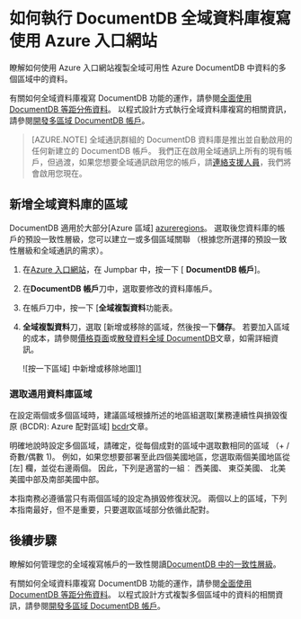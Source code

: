 <properties
    pageTitle="DocumentDB 全域資料庫複寫 |Microsoft Azure"
    description="瞭解如何管理您的 DocumentDB 帳戶透過 Azure 入口網站的全域複寫。"
    services="documentdb"
    keywords="全域資料庫、 複寫"
    documentationCenter=""
    authors="mimig1"
    manager="jhubbard"
    editor="cgronlun"/>

<tags
    ms.service="documentdb"
    ms.workload="data-services"
    ms.tgt_pltfrm="na"
    ms.devlang="na"
    ms.topic="article"
    ms.date="10/17/2016"
    ms.author="mimig"/>

# <a name="how-to-perform-documentdb-global-database-replication-using-the-azure-portal"></a>如何執行 DocumentDB 全域資料庫複寫使用 Azure 入口網站

瞭解如何使用 Azure 入口網站複製全域可用性 Azure DocumentDB 中資料的多個區域中的資料。

有關如何全域資料庫複寫 DocumentDB 功能的運作，請參閱[全面使用 DocumentDB 等距分佈資料](documentdb-distribute-data-globally.md)。 以程式設計方式執行全域資料庫複寫的相關資訊，請參閱[開發多區域 DocumentDB 帳戶](documentdb-developing-with-multiple-regions.md)。

> [AZURE.NOTE] 全域通訊群組的 DocumentDB 資料庫是推出並自動啟用的任何新建立的 DocumentDB 帳戶。 我們正在啟用全域通訊上所有的現有帳戶，但過渡，如果您想要全域通訊啟用您的帳戶，請[連絡支援人員](https://portal.azure.com/?#blade/Microsoft_Azure_Support/HelpAndSupportBlade)，我們將會啟用您現在。

## <a id="addregion"></a>新增全域資料庫的區域

DocumentDB 適用於大部分[Azure 區域] [azureregions]。 選取後您資料庫的帳戶的預設一致性層級，您可以建立一或多個區域關聯 （根據您所選擇的預設一致性層級和全域通訊的需求）。

1. 在[Azure 入口網站](https://portal.azure.com/)，在 Jumpbar 中，按一下 [ **DocumentDB 帳戶**]。
2. 在**DocumentDB 帳戶**刀中，選取要修改的資料庫帳戶。
3. 在帳戶刀中，按一下 [**全域複製資料**功能表。
4. **全域複製資料**刀，選取 [新增或移除的區域，然後按一下**儲存**。 若要加入區域的成本，請參閱[價格頁面](https://azure.microsoft.com/pricing/details/documentdb/)或[散發資料全域 DocumentDB](documentdb-distribute-data-globally.md)文章，如需詳細資訊。

    ![按一下區域] 中新增或移除地圖][1]

### <a name="selecting-global-database-regions"></a>選取通用資料庫區域

在設定兩個或多個區域時，建議區域根據所述的地區組選取[業務連續性與損毀復原 (BCDR): Azure 配對區域] [bcdr]文章。

明確地說時設定多個區域，請確定，從每個成對的區域中選取數相同的區域 （+ / 奇數/偶數 1)。 例如，如果您想要部署至此四個美國地區，您選取兩個美國地區從 [左] 欄，並從右邊兩個。 因此，下列是適當的一組︰ 西美國、 東亞美國、 北美美國中部及南部美國中部。

本指南務必遵循當只有兩個區域的設定為損毀修復狀況。 兩個以上的區域，下列本指南最好，但不是重要，只要選取區域部分依循此配對。

<!---
## <a id="selectwriteregion"></a>Select the write region

While all regions associated with your DocumentDB database account can serve reads (both, single item as well as multi-item paginated reads) and queries, only one region can actively receive the write (insert, upsert, replace, delete) requests. To set the active write region, do the following  


1. In the **DocumentDB Account** blade, select the database account to modify.
2. In the account blade, if the **All Settings** blade is not already opened, click **All Settings**.
3. In the **All Settings** blade, click **Write Region Priority**.
    ![Change the write region under DocumentDB Account > Settings > Add/Remove Regions][2]
4. Click and drag regions to order the list of regions. The first region in the list of regions is the active write region.
    ![Change the write region by reordering the region list under DocumentDB Account > Settings > Change Write Regions][3]
-->

## <a id="next"></a>後續步驟

瞭解如何管理您的全域複寫帳戶的一致性閱讀[DocumentDB 中的一致性層級](documentdb-consistency-levels.md)。

有關如何全域資料庫複寫 DocumentDB 功能的運作，請參閱[全面使用 DocumentDB 等距分佈資料](documentdb-distribute-data-globally.md)。 以程式設計方式複製多個區域中的資料的相關資訊，請參閱[開發多區域 DocumentDB 帳戶](documentdb-developing-with-multiple-regions.md)。

<!--Image references-->
[1]: ./media/documentdb-portal-global-replication/documentdb-add-region.png
[2]: ./media/documentdb-portal-global-replication/documentdb_change_write_region-1.png
[3]: ./media/documentdb-portal-global-replication/documentdb_change_write_region-2.png

<!--Reference style links - using these makes the source content way more readable than using inline links-->
[bcdr]: https://azure.microsoft.com/documentation/articles/best-practices-availability-paired-regions/
[consistency]: https://azure.microsoft.com/documentation/articles/documentdb-consistency-levels/
[azureregions]: https://azure.microsoft.com/en-us/regions/#services
[offers]: https://azure.microsoft.com/en-us/pricing/details/documentdb/
